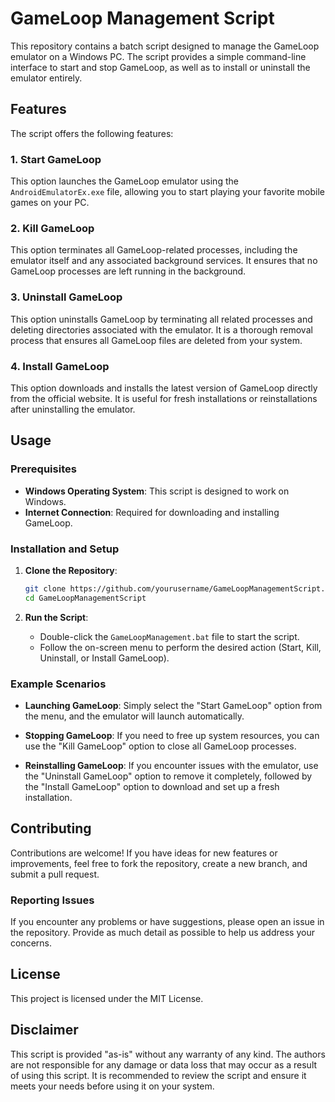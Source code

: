 # GameLoop Management Script

This repository contains a batch script designed to manage the GameLoop emulator on a Windows PC. The script provides a simple command-line interface to start and stop GameLoop, as well as to install or uninstall the emulator entirely.

## Features

The script offers the following features:

### 1. Start GameLoop
This option launches the GameLoop emulator using the `AndroidEmulatorEx.exe` file, allowing you to start playing your favorite mobile games on your PC.

### 2. Kill GameLoop
This option terminates all GameLoop-related processes, including the emulator itself and any associated background services. It ensures that no GameLoop processes are left running in the background.

### 3. Uninstall GameLoop
This option uninstalls GameLoop by terminating all related processes and deleting directories associated with the emulator. It is a thorough removal process that ensures all GameLoop files are deleted from your system.

### 4. Install GameLoop
This option downloads and installs the latest version of GameLoop directly from the official website. It is useful for fresh installations or reinstallations after uninstalling the emulator.

## Usage

### Prerequisites

- **Windows Operating System**: This script is designed to work on Windows.
- **Internet Connection**: Required for downloading and installing GameLoop.

### Installation and Setup

1. **Clone the Repository**:
   ```bash
   git clone https://github.com/yourusername/GameLoopManagementScript.git
   cd GameLoopManagementScript
   ```

2. **Run the Script**:
   - Double-click the `GameLoopManagement.bat` file to start the script.
   - Follow the on-screen menu to perform the desired action (Start, Kill, Uninstall, or Install GameLoop).

### Example Scenarios

- **Launching GameLoop**: Simply select the "Start GameLoop" option from the menu, and the emulator will launch automatically.
  
- **Stopping GameLoop**: If you need to free up system resources, you can use the "Kill GameLoop" option to close all GameLoop processes.

- **Reinstalling GameLoop**: If you encounter issues with the emulator, use the "Uninstall GameLoop" option to remove it completely, followed by the "Install GameLoop" option to download and set up a fresh installation.

## Contributing

Contributions are welcome! If you have ideas for new features or improvements, feel free to fork the repository, create a new branch, and submit a pull request.

### Reporting Issues

If you encounter any problems or have suggestions, please open an issue in the repository. Provide as much detail as possible to help us address your concerns.

## License

This project is licensed under the MIT License.

## Disclaimer

This script is provided "as-is" without any warranty of any kind. The authors are not responsible for any damage or data loss that may occur as a result of using this script. It is recommended to review the script and ensure it meets your needs before using it on your system.

